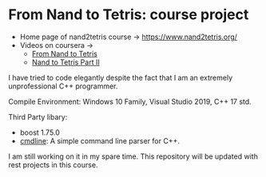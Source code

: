 # From Nand to Tetris: course project

- Home page of nand2tetris course -> https://www.nand2tetris.org/
- Videos on coursera ->
   - [From Nand to Tetris](https://www.coursera.org/learn/build-a-computer)
   - [Nand to Tetris Part II](https://www.coursera.org/learn/nand2tetris2)

I have tried to code elegantly despite the fact that I am an extremely unprofessional C++ programmer.

Compile Environment: Windows 10 Family, Visual Studio 2019, C++ 17 std.

Third Party libary:

- boost 1.75.0
- [cmdline](https://github.com/tanakh/cmdline): A simple command line parser for C++.

I am still working on it in my spare time. This repository will be updated with rest projects in this course.